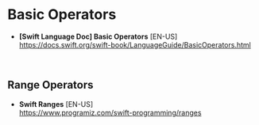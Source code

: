 # Basic Operators

- **[Swift Language Doc] Basic Operators** [EN-US] <br>
https://docs.swift.org/swift-book/LanguageGuide/BasicOperators.html

<br>

## Range Operators
- **Swift Ranges** [EN-US] <br>
https://www.programiz.com/swift-programming/ranges